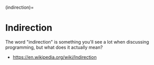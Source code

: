 (indirection)=
# Indirection

The word "indirection" is something you'll see a lot when discussing programming, but what does it actually mean?

- https://en.wikipedia.org/wiki/Indirection
